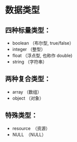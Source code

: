 # 数据类型
## 四种标量类型： 
- boolean （布尔型, true/false）  
- integer （整型）  
- float （浮点型, 也称作 double)  
- string （字符串）  

## 两种复合类型： 
- array （数组）  
- object （对象）  

## 特殊类型： 
- resource　（资源）  
- NULL　（NULL） 
